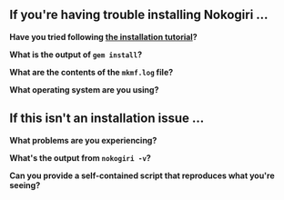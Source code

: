 ## If you're having trouble installing Nokogiri ...

**Have you tried following [the installation tutorial][tutorial]?**

**What is the output of `gem install`?**

**What are the contents of the `mkmf.log` file?**

**What operating system are you using?**


## If this isn't an installation issue ...

**What problems are you experiencing?**

**What's the output from `nokogiri -v`?**

**Can you provide a self-contained script that reproduces what you're seeing?**


[tutorial]: http://www.nokogiri.org/tutorials/installing_nokogiri.html
